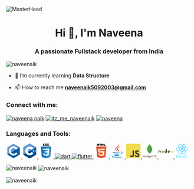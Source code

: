 ![MasterHead ](https://lh3.googleusercontent.com/pw/AL9nZEWtEQ_raX2LBS37ECESy-nAbBGwgCMYgMTUMGTFIYUS6dVaetPed5lLvOfBKRyBRG9zWVb9OroxUK20dni-CCyTu01k9tNVSnJnKkR5ZAFYEVIY1mKajLuJvZYilMhYCO4RV1dkvfC3t4YrB7IFSv4=w1812-h521-no?authuser=0)
<h1 align="center">Hi 👋, I'm Naveena</h1>
<h3 align="center">A passionate Fullstack developer from India</h3>

<p align="left"> <img src="https://komarev.com/ghpvc/?username=naveenaik&label=Profile%20views&color=0e75b6&style=flat" alt="naveenaik" /> </p>

- 🌱 I’m currently learning **Data Structure**

- 📫 How to reach me **naveenaik5092003@gmail.com**

<h3 align="left">Connect with me:</h3>
<p align="left">
<a href="https://linkedin.com/in/naveena naik" target="blank"><img align="center" src="https://raw.githubusercontent.com/rahuldkjain/github-profile-readme-generator/master/src/images/icons/Social/linked-in-alt.svg" alt="naveena naik" height="30" width="40" /></a>
<a href="https://instagram.com/itz_me_naveenaik" target="blank"><img align="center" src="https://raw.githubusercontent.com/rahuldkjain/github-profile-readme-generator/master/src/images/icons/Social/instagram.svg" alt="itz_me_naveenaik" height="30" width="40" /></a>
<a href="https://www.hackerrank.com/naveena" target="blank"><img align="center" src="https://raw.githubusercontent.com/rahuldkjain/github-profile-readme-generator/master/src/images/icons/Social/hackerrank.svg" alt="naveena" height="30" width="40" /></a>
</p>

<h3 align="left">Languages and Tools:</h3>
<p align="left"> <a href="https://www.cprogramming.com/" target="_blank" rel="noreferrer"> <img src="https://raw.githubusercontent.com/devicons/devicon/master/icons/c/c-original.svg" alt="c" width="40" height="40"/> </a> <a href="https://www.w3schools.com/cpp/" target="_blank" rel="noreferrer"> <img src="https://raw.githubusercontent.com/devicons/devicon/master/icons/cplusplus/cplusplus-original.svg" alt="cplusplus" width="40" height="40"/> </a> <a href="https://www.w3schools.com/css/" target="_blank" rel="noreferrer"> <img src="https://raw.githubusercontent.com/devicons/devicon/master/icons/css3/css3-original-wordmark.svg" alt="css3" width="40" height="40"/> </a> <a href="https://dart.dev" target="_blank" rel="noreferrer"> <img src="https://www.vectorlogo.zone/logos/dartlang/dartlang-icon.svg" alt="dart" width="40" height="40"/> </a> <a href="https://flutter.dev" target="_blank" rel="noreferrer"> <img src="https://www.vectorlogo.zone/logos/flutterio/flutterio-icon.svg" alt="flutter" width="40" height="40"/> </a> <a href="https://www.w3.org/html/" target="_blank" rel="noreferrer"> <img src="https://raw.githubusercontent.com/devicons/devicon/master/icons/html5/html5-original-wordmark.svg" alt="html5" width="40" height="40"/> </a> <a href="https://www.java.com" target="_blank" rel="noreferrer"> <img src="https://raw.githubusercontent.com/devicons/devicon/master/icons/java/java-original.svg" alt="java" width="40" height="40"/> </a> <a href="https://developer.mozilla.org/en-US/docs/Web/JavaScript" target="_blank" rel="noreferrer"> <img src="https://raw.githubusercontent.com/devicons/devicon/master/icons/javascript/javascript-original.svg" alt="javascript" width="40" height="40"/> </a> <a href="https://www.mongodb.com/" target="_blank" rel="noreferrer"> <img src="https://raw.githubusercontent.com/devicons/devicon/master/icons/mongodb/mongodb-original-wordmark.svg" alt="mongodb" width="40" height="40"/> </a> <a href="https://nodejs.org" target="_blank" rel="noreferrer"> <img src="https://raw.githubusercontent.com/devicons/devicon/master/icons/nodejs/nodejs-original-wordmark.svg" alt="nodejs" width="40" height="40"/> </a> <a href="https://reactjs.org/" target="_blank" rel="noreferrer"> <img src="https://raw.githubusercontent.com/devicons/devicon/master/icons/react/react-original-wordmark.svg" alt="react" width="40" height="40"/> </a> </p>

<p><img align="left" src="https://github-readme-stats.vercel.app/api/top-langs?username=naveenaik&show_icons=true&locale=en&layout=compact" alt="naveenaik" /></p>

<p>&nbsp;<img align="center" src="https://github-readme-stats.vercel.app/api?username=naveenaik&show_icons=true&locale=en" alt="naveenaik" /></p>

<p><img align="center" src="https://github-readme-streak-stats.herokuapp.com/?user=naveenaik&" alt="naveenaik" /></p>
